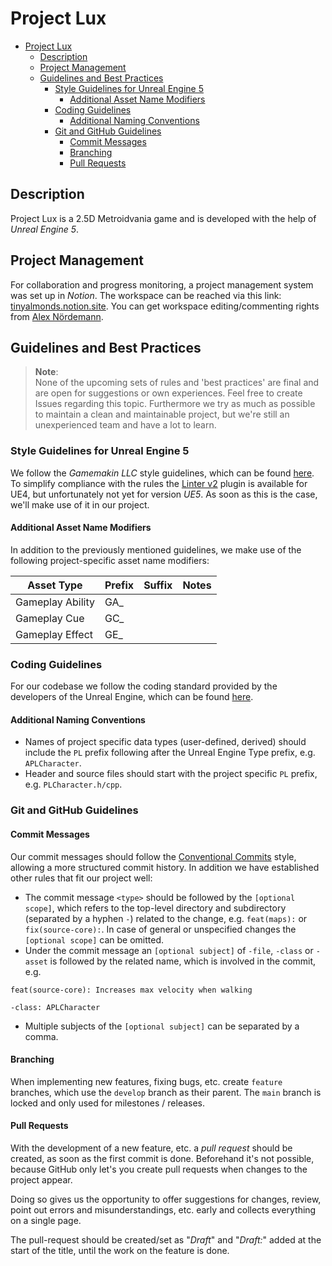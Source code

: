 # Project Lux
<!-- 
Comment: You can create the "Table of Contents", by copying the content of the README.md to this page "https://ecotrust-canada.github.io/markdown-toc/"
-->
- [Project Lux](#project-lux)
  * [Description](#description)
  * [Project Management](#project-management)
  * [Guidelines and Best Practices](#guidelines-and-best-practices)
    + [Style Guidelines for Unreal Engine 5](#style-guidelines-for-unreal-engine-5)
      - [Additional Asset Name Modifiers](#additional-asset-name-modifiers)
    + [Coding Guidelines](#coding-guidelines)
      - [Additional Naming Conventions](#additional-naming-conventions)
    + [Git and GitHub Guidelines](#git-and-github-guidelines)
      - [Commit Messages](#commit-messages)
      - [Branching](#branching)
      - [Pull Requests](#pull-requests)

## Description
Project Lux is a 2.5D Metroidvania game and is developed with the help of *Unreal Engine 5*.

## Project Management
For collaboration and progress monitoring, a project management system was set up in _Notion_. The workspace can be reached via this link: [tinyalmonds.notion.site](https://tinyalmonds.notion.site/Project-Lux-9a1c528202e5495eaad2026c52145a74?pvs=4). You can get workspace editing/commenting rights from [Alex Nördemann](https://github.com/alexnoerdemann).

## Guidelines and Best Practices
> **Note**:  
> None of the upcoming sets of rules and 'best practices' are final and are open for suggestions or own experiences. Feel free to create Issues regarding this topic. Furthermore we try as much as possible to maintain a clean and maintainable project, but we're still an unexperienced team and have a lot to learn.

### Style Guidelines for Unreal Engine 5
We follow the *Gamemakin LLC* style guidelines, which can be found [here](https://github.com/Allar/ue5-style-guide). To simplify compliance with the rules the [Linter v2](https://www.unrealengine.com/marketplace/en-US/product/linter-v2?sessionInvalidated=true) plugin is available for UE4, but unfortunately not yet for version *UE5*. As soon as this is the case, we'll make use of it in our project.

#### Additional Asset Name Modifiers
In addition to the previously mentioned guidelines, we make use of the following project-specific asset name modifiers:

| Asset Type              | Prefix     | Suffix     | Notes                            |
| ----------------------- | ---------- | ---------- | -------------------------------- |
| Gameplay Ability        | GA_        |            |                                  |
| Gameplay Cue            | GC_        |            |                                  |
| Gameplay Effect         | GE_        |            |                                  |

### Coding Guidelines
For our codebase we follow the coding standard provided by the developers of the Unreal Engine, which can be found [here](https://docs.unrealengine.com/5.0/en-US/epic-cplusplus-coding-standard-for-unreal-engine/).

#### Additional Naming Conventions
- Names of project specific data types (user-defined, derived) should include the `PL` prefix following after the Unreal Engine Type prefix, e.g. `APLCharacter`.
- Header and source files should start with the project specific `PL` prefix, e.g. `PLCharacter.h/cpp`.

### Git and GitHub Guidelines
#### Commit Messages
Our commit messages should follow the [Conventional Commits](https://www.conventionalcommits.org/en/v1.0.0/) style, allowing a more structured commit history. In addition we have established other rules that fit our project well:
- The commit message `<type>` should be followed by the `[optional scope]`, which refers to the top-level directory and subdirectory (separated by a hyphen `-`)  related to the change, e.g. `feat(maps):` or `fix(source-core):`. In case of general or unspecified changes the `[optional scope]` can be omitted.
- Under the commit message an `[optional subject]` of `-file`, `-class` or `-asset` is followed by the related name, which is involved in the commit, e.g.
```
feat(source-core): Increases max velocity when walking

-class: APLCharacter
```
- Multiple subjects of the `[optional subject]` can be separated by a comma.

#### Branching
When implementing new features, fixing bugs, etc. create `feature` branches, which use the `develop` branch as their parent. The `main` branch is locked and only used for milestones / releases.

#### Pull Requests
With the development of a new feature, etc. a *pull request* should be created, as soon as the first commit is done. Beforehand it's not possible, because GitHub only let's you create pull requests when changes to the project appear.

Doing so gives us the opportunity to offer suggestions for changes, review, point out errors and misunderstandings, etc. early and collects everything on a single page.

The pull-request should be created/set as "*Draft*" and "*Draft:*" added at the start of the title, until the work on the feature is done.
